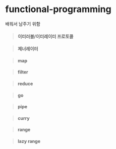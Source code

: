 # functional-programming

배워서 남주기 위함

> #### 이터러블/이터레이터 프로토콜

> #### 제너레이터

> #### map

> #### filter

> #### reduce

> #### go

> #### pipe

> #### curry

> #### range

> #### lazy range
